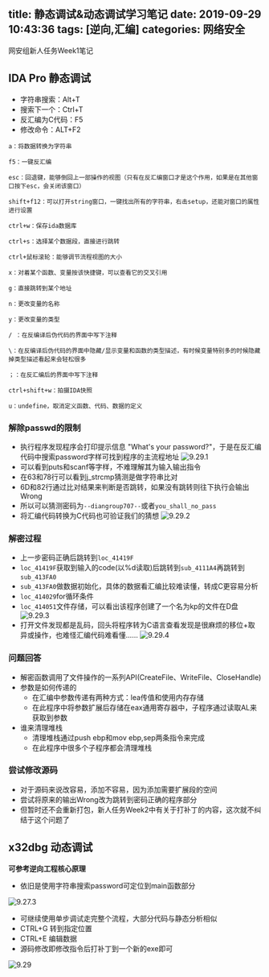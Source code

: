 title: 静态调试&动态调试学习笔记
date: 2019-09-29 10:43:36
tags: [逆向,汇编]
categories: 网络安全
---

网安组新人任务Week1笔记
<!--more--> 
## IDA Pro 静态调试
* 字符串搜索：Alt+T
* 搜索下一个：Ctrl+T
* 反汇编为C代码：F5
* 修改命令：ALT+F2
```
a：将数据转换为字符串

f5：一键反汇编

esc：回退键，能够倒回上一部操作的视图（只有在反汇编窗口才是这个作用，如果是在其他窗口按下esc，会关闭该窗口）

shift+f12：可以打开string窗口，一键找出所有的字符串，右击setup，还能对窗口的属性进行设置

ctrl+w：保存ida数据库

ctrl+s：选择某个数据段，直接进行跳转

ctrl+鼠标滚轮：能够调节流程视图的大小

x：对着某个函数、变量按该快捷键，可以查看它的交叉引用

g：直接跳转到某个地址

n：更改变量的名称

y：更改变量的类型

/ ：在反编译后伪代码的界面中写下注释

\：在反编译后伪代码的界面中隐藏/显示变量和函数的类型描述，有时候变量特别多的时候隐藏掉类型描述看起来会轻松很多

；：在反汇编后的界面中写下注释

ctrl+shift+w：拍摄IDA快照

u：undefine，取消定义函数、代码、数据的定义
```

### 解除passwd的限制
* 执行程序发现程序会打印提示信息 "What's your password?"，于是在反汇编代码中搜索password字样可找到程序的主流程地址
![9.29.1](https://gitee.com/know_the_emperor/picture/raw/master/pictures/9.29.1.png)
* 可以看到puts和scanf等字样，不难理解其为输入输出指令
* 在63和78行可以看到j_strcmp猜测是做字符串比对
* 6D和82行通过比对结果来判断是否跳转，如果没有跳转则往下执行会输出Wrong
* 所以可以猜测密码为`--diangroup707--`或者`you_shall_no_pass`
* 将汇编代码转换为C代码也可验证我们的猜想
![9.29.2](https://gitee.com/know_the_emperor/picture/raw/master/pictures/9.29.2.png)

### 解密过程
* 上一步密码正确后跳转到`loc_41419F`
* `loc_41419F`获取到输入的code(以%d读取)后跳转到`sub_4111A4`再跳转到`sub_413FA0`
* `sub_413FA0`做数据初始化，具体的数据看汇编比较难读懂，转成C更容易分析
* `loc_414029`for循环条件
* `loc_414051`文件存储，可以看出该程序创建了一个名为kp的文件在D盘
![9.29.3](https://gitee.com/know_the_emperor/picture/raw/master/pictures/9.29.3.png)
* 打开文件发现都是乱码，回头将程序转为C语言查看发现是很麻烦的移位+取异或操作，也难怪汇编代码难看懂……
![9.29.4](https://gitee.com/know_the_emperor/picture/raw/master/pictures/9.29.4.png)

### 问题回答
* 解密函数调用了文件操作的一系列API(CreateFile、WriteFile、CloseHandle)
* 参数是如何传递的
    * 在汇编中参数传递有两种方式：lea传值和使用内存存储
    * 在此程序中将参数扩展后存储在eax通用寄存器中，子程序通过读取AL来获取到参数
* 谁来清理堆栈
    * 清理堆栈通过push ebp和mov ebp,sep两条指令来完成
    * 在此程序中很多个子程序都会清理堆栈

### 尝试修改源码
* 对于源码来说改容易，添加不容易，因为添加需要扩展段的空间
* 尝试将原来的输出Wrong改为跳转到密码正确的程序部分
* 但暂时还不会重新打包，新人任务Week2中有关于打补丁的内容，这次就不纠结于这个问题了

## x32dbg 动态调试
**可参考逆向工程核心原理**
* 依旧是使用字符串搜索password可定位到main函数部分

![9.27.3](https://gitee.com/know_the_emperor/picture/raw/master/pictures/9.27.3.png)
* 可继续使用单步调试走完整个流程，大部分代码与静态分析相似
* CTRL+G 转到指定位置
* CTRL+E 编辑数据
* 源码修改即修改指令后打补丁到一个新的exe即可

![9.29](https://gitee.com/know_the_emperor/picture/raw/master/pictures/9.29.png)
